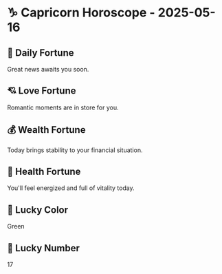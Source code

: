 # ♑ Capricorn Horoscope - 2025-05-16

## 🎯 Daily Fortune

Great news awaits you soon.

## 💘 Love Fortune

Romantic moments are in store for you.

## 💰 Wealth Fortune

Today brings stability to your financial situation.

## 🌱 Health Fortune

You'll feel energized and full of vitality today.

## 🎨 Lucky Color

Green

## 🔢 Lucky Number

17
